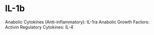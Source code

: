 # IL-1b

Anabolic Cytokines (Anti-inflammatory): IL-1ra
Anabolic Growth Factors: Activin
Regulatory Cytokines: IL-4